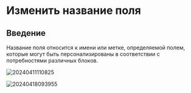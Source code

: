 # Изменить название поля

## Введение

Название поля относится к имени или метке, определяемой полем, которые могут быть персонализированы в соответствии с потребностями различных блоков.

![20240411110825](https://static-docs.nocobase.com/20240411110825.png)


![20240418093955](https://static-docs.nocobase.com/20240418093955.png)
